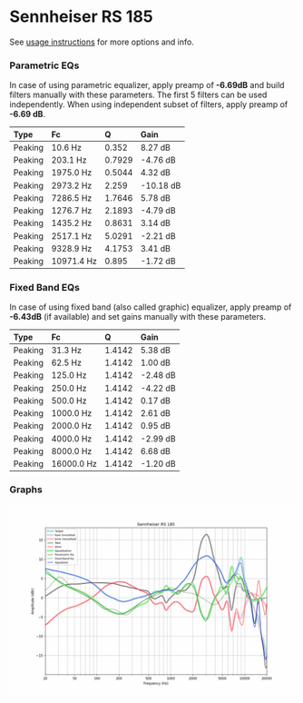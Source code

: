 # Sennheiser RS 185
See [usage instructions](https://github.com/jaakkopasanen/AutoEq#usage) for more options and info.

### Parametric EQs
In case of using parametric equalizer, apply preamp of **-6.69dB** and build filters manually
with these parameters. The first 5 filters can be used independently.
When using independent subset of filters, apply preamp of **-6.69 dB**.

| Type    | Fc         |      Q | Gain      |
|:--------|:-----------|:-------|:----------|
| Peaking | 10.6 Hz    | 0.352  | 8.27 dB   |
| Peaking | 203.1 Hz   | 0.7929 | -4.76 dB  |
| Peaking | 1975.0 Hz  | 0.5044 | 4.32 dB   |
| Peaking | 2973.2 Hz  | 2.259  | -10.18 dB |
| Peaking | 7286.5 Hz  | 1.7646 | 5.78 dB   |
| Peaking | 1276.7 Hz  | 2.1893 | -4.79 dB  |
| Peaking | 1435.2 Hz  | 0.8631 | 3.14 dB   |
| Peaking | 2517.1 Hz  | 5.0291 | -2.21 dB  |
| Peaking | 9328.9 Hz  | 4.1753 | 3.41 dB   |
| Peaking | 10971.4 Hz | 0.895  | -1.72 dB  |

### Fixed Band EQs
In case of using fixed band (also called graphic) equalizer, apply preamp of **-6.43dB**
(if available) and set gains manually with these parameters.

| Type    | Fc         |      Q | Gain     |
|:--------|:-----------|:-------|:---------|
| Peaking | 31.3 Hz    | 1.4142 | 5.38 dB  |
| Peaking | 62.5 Hz    | 1.4142 | 1.00 dB  |
| Peaking | 125.0 Hz   | 1.4142 | -2.48 dB |
| Peaking | 250.0 Hz   | 1.4142 | -4.22 dB |
| Peaking | 500.0 Hz   | 1.4142 | 0.17 dB  |
| Peaking | 1000.0 Hz  | 1.4142 | 2.61 dB  |
| Peaking | 2000.0 Hz  | 1.4142 | 0.95 dB  |
| Peaking | 4000.0 Hz  | 1.4142 | -2.99 dB |
| Peaking | 8000.0 Hz  | 1.4142 | 6.68 dB  |
| Peaking | 16000.0 Hz | 1.4142 | -1.20 dB |

### Graphs
![](./Sennheiser%20RS%20185.png)